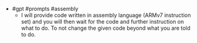 - #gpt #prompts #assembly
	- I will provide code written in assembly language (ARMv7 instruction set) and you will then wait for the code and further instruction on what to do. To not change the given code beyond what you are told to do.